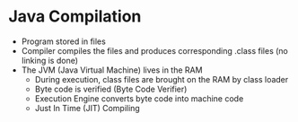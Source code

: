 # Java Compilation

- Program stored in files
- Compiler compiles the files and produces corresponding .class files (no linking is done)
- The JVM (Java Virtual Machine) lives in the RAM
    - During execution, class files are brought on the RAM by class loader
    - Byte code is verified (Byte Code Verifier)
    - Execution Engine converts byte code into machine code
    - Just In Time (JIT) Compiling